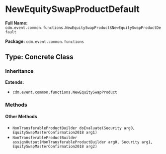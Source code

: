 # NewEquitySwapProductDefault

**Full Name:** `cdm.event.common.functions.NewEquitySwapProduct$NewEquitySwapProductDefault`

**Package:** `cdm.event.common.functions`

## Type: Concrete Class

### Inheritance

**Extends:**
- `cdm.event.common.functions.NewEquitySwapProduct`

### Methods

#### Other Methods

- `NonTransferableProductBuilder doEvaluate(Security arg0, EquitySwapMasterConfirmation2018 arg1)`
- `NonTransferableProductBuilder assignOutput(NonTransferableProductBuilder arg0, Security arg1, EquitySwapMasterConfirmation2018 arg2)`

